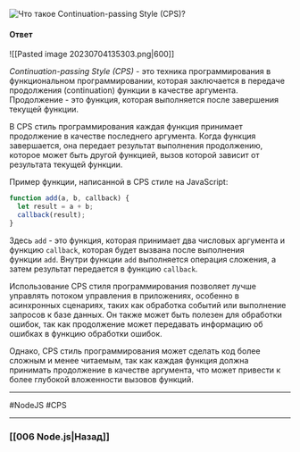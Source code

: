 ![Что такое Continuation-passing Style (CPS)?](https://youtu.be/b-jHHEBj7KM?t=707)

#### Ответ

![[Pasted image 20230704135303.png|600]]

*Continuation-passing Style (CPS)* - это техника программирования в функциональном программировании, которая заключается в передаче продолжения (continuation) функции в качестве аргумента. Продолжение - это функция, которая выполняется после завершения текущей функции.

В CPS стиль программирования каждая функция принимает продолжение в качестве последнего аргумента. Когда функция завершается, она передает результат выполнения продолжению, которое может быть другой функцией, вызов которой зависит от результата текущей функции.

Пример функции, написанной в CPS стиле на JavaScript:

```node.js
function add(a, b, callback) {
  let result = a + b;
  callback(result);
}
```

Здесь `add` - это функция, которая принимает два числовых аргумента и функцию `callback`, которая будет вызвана после выполнения функции `add`. Внутри функции `add` выполняется операция сложения, а затем результат передается в функцию `callback`.

Использование CPS стиля программирования позволяет лучше управлять потоком управления в приложениях, особенно в асинхронных сценариях, таких как обработка событий или выполнение запросов к базе данных. Он также может быть полезен для обработки ошибок, так как продолжение может передавать информацию об ошибках в функцию обработки ошибок.

Однако, CPS стиль программирования может сделать код более сложным и менее читаемым, так как каждая функция должна принимать продолжение в качестве аргумента, что может привести к более глубокой вложенности вызовов функций.

___
#NodeJS #CPS

___

### [[006 Node.js|Назад]]
